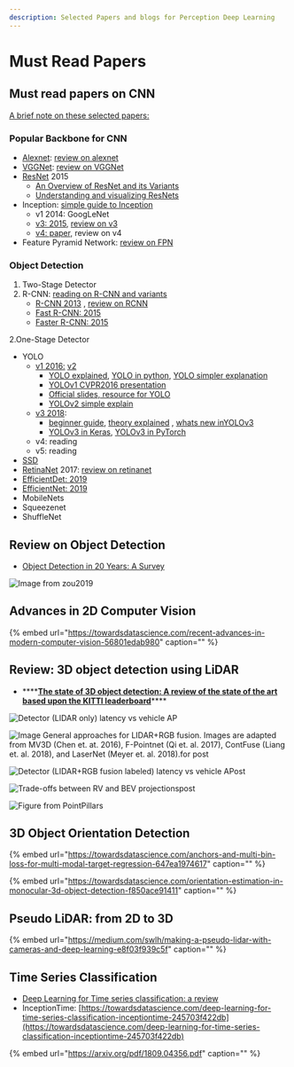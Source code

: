 ```yaml
---
description: Selected Papers and blogs for Perception Deep Learning
---
```


# Must Read Papers

## Must read papers on CNN

[A brief note on these selected papers: ](https://docs.google.com/document/d/1oTWU1kJXEOEvWUgKN878kvx3wSvjzk9aVXTUyABxDhM/edit?usp=sharing)

### Popular Backbone for CNN

* [Alexnet](https://papers.nips.cc/paper/4824-imagenet-classification-with-deep-convolutional-neural-networks.pdf):  [review on alexnet](https://medium.com/coinmonks/paper-review-of-alexnet-caffenet-winner-in-ilsvrc-2012-image-classification-b93598314160)
* [VGGNet](https://arxiv.org/pdf/1409.1556):  [review on VGGNet](https://medium.com/coinmonks/paper-review-of-vggnet-1st-runner-up-of-ilsvlc-2014-image-classification-d02355543a11)
* [ResNet](https://www.cv-foundation.org/openaccess/content_cvpr_2016/papers/He_Deep_Residual_Learning_CVPR_2016_paper.pdf) 2015
  * [An Overview of ResNet and its Variants](https://towardsdatascience.com/an-overview-of-resnet-and-its-variants-5281e2f56035)
  * [Understanding and visualizing ResNets](https://towardsdatascience.com/understanding-and-visualizing-resnets-442284831be8)
* Inception:  [ simple guide to Inception](https://towardsdatascience.com/a-simple-guide-to-the-versions-of-the-inception-network-7fc52b863202)
  * v1 2014: GoogLeNet 
  * [v3: 2015,](https://www.cv-foundation.org/openaccess/content_cvpr_2016/papers/Szegedy_Rethinking_the_Inception_CVPR_2016_paper.pdf)   [review on v3](https://medium.com/@sh.tsang/review-inception-v3-1st-runner-up-image-classification-in-ilsvrc-2015-17915421f77c)
  * [v4: paper,](https://www.aaai.org/ocs/index.php/AAAI/AAAI17/paper/download/14806/14311)  review on v4
* Feature Pyramid Network:  [review on FPN ](https://towardsdatascience.com/review-fpn-feature-pyramid-network-object-detection-262fc7482610)

### Object Detection

1. Two-Stage Detector
2. R-CNN: [reading on R-CNN and variants](https://towardsdatascience.com/r-cnn-fast-r-cnn-faster-r-cnn-yolo-object-detection-algorithms-36d53571365e)
   * [R-CNN 2013](http://islab.ulsan.ac.kr/files/announcement/513/rcnn_pami.pdf) ,  [review on RCNN](https://medium.com/coinmonks/review-r-cnn-object-detection-b476aba290d1)
   * [Fast R-CNN: 2015](https://arxiv.org/abs/1504.08083)
   * [Faster R-CNN: 2015](https://arxiv.org/abs/1506.01497)

2.One-Stage Detector

* YOLO
  * [v1 2016:](https://arxiv.org/pdf/1506.02640v5.pdf)  [v2](https://arxiv.org/abs/1612.08242)
    * [YOLO explained](https://towardsdatascience.com/yolo-you-only-look-once-real-time-object-detection-explained-492dc9230006), [ YOLO in python](https://github.com/Garima13a/YOLO-Object-Detection), [YOLO simpler explanation](https://towardsdatascience.com/computer-vision-a-journey-from-cnn-to-mask-r-cnn-and-yolo-part-2-b0b9e67762b1)
    * [YOLOv1 CVPR2016 presentation](https://www.youtube.com/watch?v=NM6lrxy0bxs&feature=youtu.be&list=PLrrmP4uhN47Y-hWs7DVfCmLwUACRigYyT) 
    * [Official slides, resource for YOLO ](https://pjreddie.com/publications/)
    * [YOLOv2 simple explain](http://christopher5106.github.io/object/detectors/2017/08/10/bounding-box-object-detectors-understanding-yolo.html)
  * [v3 2018](https://arxiv.org/pdf/1804.02767.pdf): 
    * [beginner guide](https://towardsdatascience.com/dive-really-deep-into-yolo-v3-a-beginners-guide-9e3d2666280e),  [theory explained](https://medium.com/analytics-vidhya/yolo-v3-theory-explained-33100f6d193) , [whats new inYOLOv3](https://towardsdatascience.com/yolo-v3-object-detection-53fb7d3bfe6b)
    * [YOLOv3 in Keras](https://towardsdatascience.com/object-detection-using-yolov3-using-keras-80bf35e61ce1), [YOLOv3 in PyTorch](https://blog.paperspace.com/how-to-implement-a-yolo-object-detector-in-pytorch/)
  * v4: reading
  * v5: reading
* [SSD](https://arxiv.org/abs/1512.02325)
* [RetinaNet](https://arxiv.org/abs/1708.02002) 2017:  [review on retinanet](https://towardsdatascience.com/review-retinanet-focal-loss-object-detection-38fba6afabe4)
* [EfficientDet: 2019](https://arxiv.org/abs/1911.09070)
* [EfficientNet: 2019](https://arxiv.org/abs/1905.11946)
* MobileNets
* Squeezenet
* ShuffleNet

## Review on Object Detection

* [Object Detection in 20 Years: A Survey](https://arxiv.org/pdf/1905.05055)

![Image from zou2019](https://lh4.googleusercontent.com/XxgASA7WjkiCqsEW-EqXrUaRDNYEyKBkAemKtv4e9rS3AtzVIJBEgysN9in3lpdtLjzXeh5dzkkaYy6DWnWXCvEtjHFOEvaGzxUUrpzpl-NkwcsE32nMWmgBG2uSZFMzBdjWD40Z)

## Advances in 2D Computer Vision

{% embed url="https://towardsdatascience.com/recent-advances-in-modern-computer-vision-56801edab980" caption="" %}

## Review: 3D object detection using LiDAR

* \*\*\*\*[**The state of 3D object detection: A review of the state of the art based upon the KITTI leaderboard**](https://towardsdatascience.com/the-state-of-3d-object-detection-f65a385f67a8)\*\*\*\*

![Detector \(LIDAR only\) latency vs vehicle AP](https://miro.medium.com/max/951/1*YtBWthQWmq5bqOytEl51NQ.png)

![Image General approaches for LIDAR+RGB fusion. Images are adapted from MV3D \(Chen et. at. 2016\), F-Pointnet \(Qi et. al. 2017\), ContFuse \(Liang et. al. 2018\), and LaserNet \(Meyer et. al. 2018\).for post](https://miro.medium.com/max/1236/1*N5ilVL6YmjtIHCr-SghsgQ.png)

![Detector \(LIDAR+RGB fusion labeled\) latency vs vehicle APost](https://miro.medium.com/max/936/1*11IfMVEO1yFrI5sz5NAH6A.png)

![Trade-offs between RV and BEV projectionspost](https://miro.medium.com/max/970/1*zYUa1qJsG8Hsp6sh4L9X8w.png)

![Figure from PointPillars](../../../images/image%20%2811%29.png)

## 3D Object Orientation Detection

{% embed url="https://towardsdatascience.com/anchors-and-multi-bin-loss-for-multi-modal-target-regression-647ea1974617" caption="" %}

{% embed url="https://towardsdatascience.com/orientation-estimation-in-monocular-3d-object-detection-f850ace91411" caption="" %}

## Pseudo LiDAR: from 2D to 3D

{% embed url="https://medium.com/swlh/making-a-pseudo-lidar-with-cameras-and-deep-learning-e8f03f939c5f" caption="" %}

## Time Series Classification

* [Deep Learning for Time series classification: a review](https://arxiv.org/pdf/1809.04356.pdf)
* InceptionTime: [https://towardsdatascience.com/deep-learning-for-time-series-classification-inceptiontime-245703f422db](https://towardsdatascience.com/deep-learning-for-time-series-classification-inceptiontime-245703f422db)

{% embed url="https://arxiv.org/pdf/1809.04356.pdf" caption="" %}

